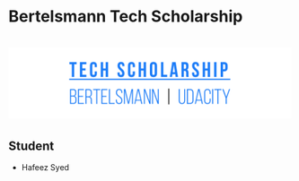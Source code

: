 # Bertelsmann Tech Scholarship

<h1 align="center">
  <img src="assets/images/bertelsmann.jpg" alt="Bertelsmann Tech Scholarship">
</h1>

## Student
+ Hafeez Syed